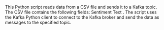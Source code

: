 This Python script reads data from a CSV file and sends it to a Kafka topic. The CSV file contains the following fields: Sentiment Text  . The script uses the Kafka Python client to connect to the Kafka broker and send the data as messages to the specified topic.
